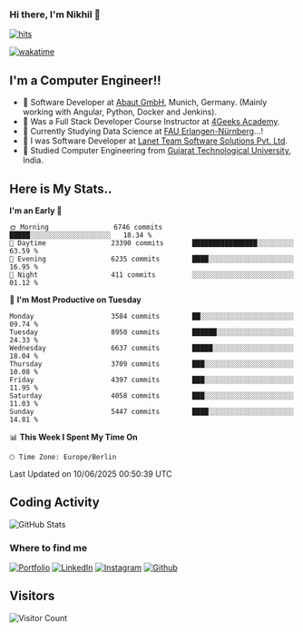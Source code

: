 ### Hi there, I'm Nikhil 👋

[![hits](https://hits.sh/github.com/silentsoft/hits.svg?color=2311cc)](https://hits.sh/github.com/silentsoft/hits/)

[![wakatime](https://wakatime.com/badge/user/369b6a3a-7953-4ff9-b7c7-be53d0a7ccc6.svg)](https://wakatime.com/@369b6a3a-7953-4ff9-b7c7-be53d0a7ccc6)

## I'm a  Computer Engineer!!

- 🌱 Software Developer at [Abaut GmbH](https://www.abaut.de/), Munich, Germany. (Mainly working with Angular, Python, Docker and Jenkins).
- 🌱 Was a Full Stack Developer Course Instructor at [4Geeks Academy](https://4geeks.com/).
- 🌱 Currently Studying Data Science at [FAU Erlangen-Nürnberg](https://www.fau.de/)...!
- 🌱 I was Software Developer at [Lanet Team Software Solutions Pvt. Ltd](https://lanetteam.com/).
- 🌱 Studied Computer Engineering from [Gujarat Technological University](https://www.gtu.ac.in/), India.

<h2>Here is My Stats..</h2>

<!--START_SECTION:waka-->
**I'm an Early 🐤** 

```text
🌞 Morning                6746 commits        █████░░░░░░░░░░░░░░░░░░░░   18.34 % 
🌆 Daytime                23390 commits       ████████████████░░░░░░░░░   63.59 % 
🌃 Evening                6235 commits        ████░░░░░░░░░░░░░░░░░░░░░   16.95 % 
🌙 Night                  411 commits         ░░░░░░░░░░░░░░░░░░░░░░░░░   01.12 % 
```
📅 **I'm Most Productive on Tuesday** 

```text
Monday                   3584 commits        ██░░░░░░░░░░░░░░░░░░░░░░░   09.74 % 
Tuesday                  8950 commits        ██████░░░░░░░░░░░░░░░░░░░   24.33 % 
Wednesday                6637 commits        █████░░░░░░░░░░░░░░░░░░░░   18.04 % 
Thursday                 3709 commits        ███░░░░░░░░░░░░░░░░░░░░░░   10.08 % 
Friday                   4397 commits        ███░░░░░░░░░░░░░░░░░░░░░░   11.95 % 
Saturday                 4058 commits        ███░░░░░░░░░░░░░░░░░░░░░░   11.03 % 
Sunday                   5447 commits        ████░░░░░░░░░░░░░░░░░░░░░   14.81 % 
```


📊 **This Week I Spent My Time On** 

```text
🕑︎ Time Zone: Europe/Berlin
```


 Last Updated on 10/06/2025 00:50:39 UTC
<!--END_SECTION:waka-->


<h2>Coding Activity</h2>

<p><img src="https://wakatime.com/share/@nikhilmaguwala/7dd532b8-3e5e-4c26-8c46-68cc27712a92.svg" alt="GitHub Stats"></p>

<h3>Where to find me</h3>
<p>
    <a href="https://www.nikhilmaguwala.vercel.app" target="_blank"><img alt="Portfolio" src="https://img.shields.io/badge/portfolio-%23000000.svg?&style=for-the-    badge&logo=About.me&logoColor=white" /></a>
    <a href="https://www.linkedin.com/in/nikhil-maguwala" target="_blank"><img alt="LinkedIn" src="https://img.shields.io/badge/linkedin-%230077B5.svg?&style=for-the-badge&logo=linkedin&logoColor=white" /></a> 
    <a href="https://www.instagram.com/nikhil_maguwala/" target="_blank"><img alt="Instagram" src="https://img.shields.io/badge/instagram-%23E4405F.svg?&style=for-the-badge&logo=instagram&logoColor=white" /></a>
    <a href="https://github.com/nikhilmaguwala" target="_blank"><img alt="Github" src="https://img.shields.io/badge/GitHub-%2312100E.svg?&style=for-the-badge&logo=Github&logoColor=white" /></a>
</p>


<h2>Visitors</h2>

![Visitor Count](https://profile-counter.glitch.me/nikhilmaguwala/count.svg)

[website]: https://nikhilmaguwala.github.io/
[instagram]: https://www.instagram.com/nikhil_maguwala/
[linkedin]: https://www.linkedin.com/in/nikhil-maguwala/


